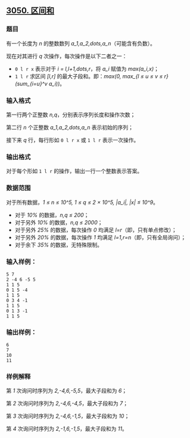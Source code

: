 ## [3050. 区间和](https://www.acwing.com/problem/content/3053/)

### 题目

有一个长度为 *n* 的整数数列 *a_1,a_2,dots,a_n*（可能含有负数）。

现在对其进行 *q* 次操作，每次操作是以下二者之一：

- `0 l r x` 表示对于 *i = l,l+1,dots,r*，将 *a_i* 赋值为 *max(a_i,x)*；
- `1 l r` 求区间 *[l,r]* 的最大子段和。即：*max(0, max_{l ≤ u ≤ v ≤ r} (sum_{i=u}^v a_i))*。

### 输入格式

第一行两个正整数 *n,q*，分别表示序列长度和操作次数；

第二行 *n* 个正整数 *a_1,a_2,dots,a_n* 表示初始的序列；

接下来 *q* 行，每行形如 `0 l r x` 或 `1 l r` 表示一次操作。

### 输出格式

对于每个形如 `1 l r` 的操作，输出一行一个整数表示答案。

### 数据范围

对于所有数据，*1 ≤ n ≤ 10^5, 1 ≤ q ≤ 2 × 10^5, |a_i|, |x| ≤ 10^9*。

- 对于 *10%* 的数据，*n,q ≤ 200*；
- 对于另外 *10%* 的数据，*n,q ≤ 2000*；
- 对于另外 *25%* 的数据，每次操作 *0* 均满足 *l=r*（即，只有单点修改）；
- 对于另外 *20%* 的数据，每次操作 *1* 均满足 *l=1,r=n*（即，只有全局询问）；
- 对于余下 *35%* 的数据，无特殊限制。

### 输入样例：

```
5 7
2 -4 6 -5 5
1 1 5
0 1 5 -4
1 1 5
0 3 4 -1
1 1 5
0 1 3 -1
1 1 5
```

### 输出样例：

```
6
7
10
11
```

### 样例解释

第 *1* 次询问时序列为 *2,-4,6,-5,5*，最大子段和为 *6*；

第 *2* 次询问时序列为 *2,-4,6,-4,5*，最大子段和为 *7*；

第 *3* 次询问时序列为 *2,-4,6,-1,5*，最大子段和为 *10*；

第 *4* 次询问时序列为 *2,-1,6,-1,5*，最大子段和为 *11*。
